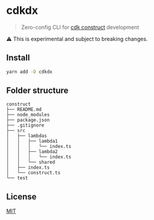 # cdkdx
> Zero-config CLI for [cdk construct](https://github.com/awslabs/aws-cdk) development

:warning: This is experimental and subject to breaking changes.

## Install

```sh
yarn add -D cdkdx
```

## Folder structure
```
construct
├── README.md
├── node_modules
├── package.json
├── .gitignore
├── src
│   ├── lambdas
│   │   ├── lambda1
│   │   │   └── index.ts
│   │   ├── lambda2
│   │   │   └── index.ts    
│   │   └── shared
│   ├── index.ts
│   └── construct.ts
└── test
```

## License

[MIT](LICENSE)
